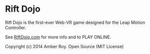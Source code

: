 # Rift Dojo
Rift Dojo is the first-ever Web-VR game designed for the Leap Motion Controller.

See [RiftDojo.com](http://RiftDojo.com/) for more info and to PLAY ONLINE.

Copyright (c) 2014 Amber Roy.  Open Source (MIT License) 
